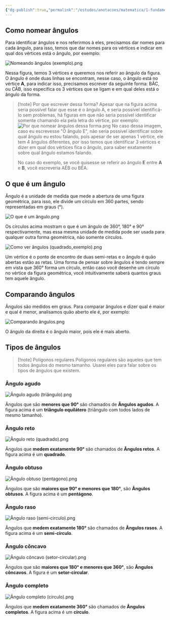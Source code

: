 ```yaml
---
{"dg-publish":true,"permalink":"/estudos/anotacoes/matematica/1-fundamental-1/4-geometria-plana/4-5-angulos/"}
---
```


## Como nomear ângulos

Para identificar ângulos e nos referirmos à eles, precisamos dar nomes para cada ângulo, para isso, temos que dar nomes para os vértices e indicar em qual dos vértices está o ângulo, por exemplo:

![Nomeando ângulos (exemplo).png](/img/user/assets/Notas/Matem%C3%A1tica%20e%20Natureza/1.%20Fundamental%201/4.%20Geometria%20plana/4.5.%20%C3%82ngulos/Nomeando%20%C3%A2ngulos%20(exemplo).png)

Nessa figura, temos 3 vértices e queremos nos referir ao ângulo da figura. O ângulo é onde duas linhas se encontram, nesse caso, o ângulo está no vértice **A**, para indicar isso, precisamos escrever da seguinte forma: $\text{BÂC}$, ou $\text{CÂB}$, isso especifica os 3 vértices que se ligam e em qual deles está o ângulo da forma.

> [!note] Por que escrever dessa forma?
> Apesar que na figura acima seria possível falar que esse é o ângulo $\text{A}$, e seria possível identificá-lo sem problemas, há figuras em que não seria possível identificar somente chamando ela pela letra do vértice, por exemplo:
> ![Por que nomear ângulos dessa forma.png](/img/user/assets/Notas/Matem%C3%A1tica%20e%20Natureza/1.%20Fundamental%201/4.%20Geometria%20plana/4.5.%20%C3%82ngulos/Por%20que%20nomear%20%C3%A2ngulos%20dessa%20forma.png)
> No caso dessa imagem, caso eu escrevesse "O ângulo $\text{E}$", não seria possível identificar sobre qual ângulo eu estou falando, pois apesar de ser apenas 1 vértice, ele tem 4 ângulos diferentes, por isso temos que identificar 3 vértices e dizer em qual dos vértices fica o ângulo, para saber exatamente sobre qual ângulo estamos falando.
> 
> No caso do exemplo, se você quisesse se referir ao ângulo **E** entre **A** e **B**, você escreveria $\text{AÊB}$ ou $\text{BÊA}$.

## O que é um ângulo

Ângulo é a unidade de medida que mede a abertura de uma figura geométrica, para isso, ele divide um círculo em 360 partes, sendo representadas em graus (°).

![O que é um ângulo.png](/img/user/assets/Notas/Matem%C3%A1tica%20e%20Natureza/1.%20Fundamental%201/4.%20Geometria%20plana/4.5.%20%C3%82ngulos/O%20que%20%C3%A9%20um%20%C3%A2ngulo.png)

Os círculos acima mostram o que é um ângulo de 360°, 180° e 90° respectivamente, mas essa mesma unidade de medida pode ser usada para qualquer outra forma geométrica, não somente círculos.

![Como ver ângulos (quadrado_exemplo).png](/img/user/assets/Notas/Matem%C3%A1tica%20e%20Natureza/1.%20Fundamental%201/4.%20Geometria%20plana/4.5.%20%C3%82ngulos/Como%20ver%20%C3%A2ngulos%20(quadrado_exemplo).png)

Um vértice é o ponto de encontro de duas semi-retas e o ângulo é quão abertas estão as retas. Uma forma de pensar sobre ângulos é tendo sempre em vista que 360° forma um círculo, então caso você desenhe um círculo no vértice da figura geométrica, você intuitivamente saberá quantos graus tem aquele ângulo.

## Comparando ângulos

Ângulos são medidos em graus. Para comparar ângulos e dizer qual é maior e qual é menor, analisamos quão aberto ele é, por exemplo:

![Comparando ângulos.png](/img/user/assets/Notas/Matem%C3%A1tica%20e%20Natureza/1.%20Fundamental%201/4.%20Geometria%20plana/4.5.%20%C3%82ngulos/Comparando%20%C3%A2ngulos.png)

O ângulo da direita é o ângulo maior, pois ele é mais aberto.

## Tipos de ângulos

> [!note] Polígonos regulares
> Polígonos regulares são aqueles que tem todos ângulos do mesmo tamanho. Usarei eles para falar sobre os tipos de ângulos que existem.

### Ângulo agudo

![Ângulo agudo (triângulo).png](/img/user/assets/Notas/Matem%C3%A1tica%20e%20Natureza/1.%20Fundamental%201/4.%20Geometria%20plana/4.5.%20%C3%82ngulos/Tipos%20de%20%C3%A2ngulos/%C3%82ngulo%20agudo%20(tri%C3%A2ngulo).png)

Ângulos que são **menores que 90°** são chamados de **Ângulos agudos**. A figura acima é um **triângulo equilátero** (triângulo com todos lados de mesmo tamanho).

### Ângulo reto

![Ângulo reto (quadrado).png](/img/user/assets/Notas/Matem%C3%A1tica%20e%20Natureza/1.%20Fundamental%201/4.%20Geometria%20plana/4.5.%20%C3%82ngulos/Tipos%20de%20%C3%A2ngulos/%C3%82ngulo%20reto%20(quadrado).png)

Ângulos que **medem exatamente 90°** são chamados de **Ângulos retos**. A figura acima é um **quadrado**.

### Ângulo obtuso

![Ângulo obtuso (pentagono).png](/img/user/assets/Notas/Matem%C3%A1tica%20e%20Natureza/1.%20Fundamental%201/4.%20Geometria%20plana/4.5.%20%C3%82ngulos/Tipos%20de%20%C3%A2ngulos/%C3%82ngulo%20obtuso%20(pentagono).png)

Ângulos que são **maiores que 90° e menores que 180°**, são **Ângulos obtusos**. A figura acima é um **pentágono**.

### Ângulo raso

![Ângulo raso (semi-circulo).png](/img/user/assets/Notas/Matem%C3%A1tica%20e%20Natureza/1.%20Fundamental%201/4.%20Geometria%20plana/4.5.%20%C3%82ngulos/Tipos%20de%20%C3%A2ngulos/%C3%82ngulo%20raso%20(semi-circulo).png)

Ângulos que **medem exatamente 180°** são chamados de **Ângulos rasos**. A figura acima é um **semi-círculo**.

### Ângulo côncavo

![Ângulo côncavo (setor-circular).png](/img/user/assets/Notas/Matem%C3%A1tica%20e%20Natureza/1.%20Fundamental%201/4.%20Geometria%20plana/4.5.%20%C3%82ngulos/Tipos%20de%20%C3%A2ngulos/%C3%82ngulo%20c%C3%B4ncavo%20(setor-circular).png)

Ângulos que são **maiores que 180° e menores que 360°**, são **Ângulos côncavos**. A figura é um **setor-circular**.

### Ângulo completo

![Ângulo completo (círculo).png](/img/user/assets/Notas/Matem%C3%A1tica%20e%20Natureza/1.%20Fundamental%201/4.%20Geometria%20plana/4.5.%20%C3%82ngulos/Tipos%20de%20%C3%A2ngulos/%C3%82ngulo%20completo%20(c%C3%ADrculo).png)

Ângulos que **medem exatamente 360°** são chamados de **Ângulos completos**. A figura acima é um **círculo**.
